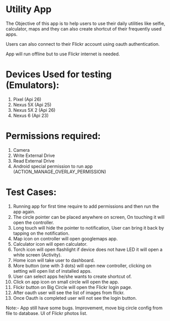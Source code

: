 # Utility App
The Objective of this app is to help users to use their daily utilities like selfie, calculator, maps and they can also create shortcut of their frequently used apps.

Users can also connect to their Flickr account using oauth authentication.

App will run offline but to use Flickr internet is needed.
 
# Devices Used for testing (Emulators): 
 1. Pixel (Api 26) <br />
 2. Nexus 5X (Api 25) <br />
 3. Nexus 5X 2 (Api 26) <br />
 4. Nexus 6 (Api 23) <br />

# Permissions required:
 1. Camera <br />
 2. Write External Drive <br />
 3. Read External Drive <br />
 4. Android special permission to run app (ACTION_MANAGE_OVERLAY_PERMISSION) <br /> 

# Test Cases:
1. Running app for first time require to add permissions and then run the app again. <br />
2. The circle pointer can be placed anywhere on screen, On touching it will open the controller. <br /> 
3. Long touch will hide the pointer to notification, User can bring it back by tapping on the notification. <br />
4. Map icon on controller will open googlemaps app. <br />
5. Calculator icon will open calculator. <br />
6. Torch icon will open flashlight if device does not have LED it will open a white screen (Activity). <br />
7. Home icon will take user to dashboard. <br />
8. More button (one with 3 dots) will open new controller, clicking on setting will open list of installed apps. <br />
9. User can select apps he/she wants to create shortcut of. <br />
10. Click on app icon on small circle will open the app. <br />
11. Flickr button on Big Circle will open the Flickr login page. <br />
12. After oauth user will see the list of images from flickr. <br />
13. Once Oauth is completed user will not see the login button. <br />

Note:- App still have some bugs. Improvement, move big circle config from file to database. UI of Flickr photos list.
